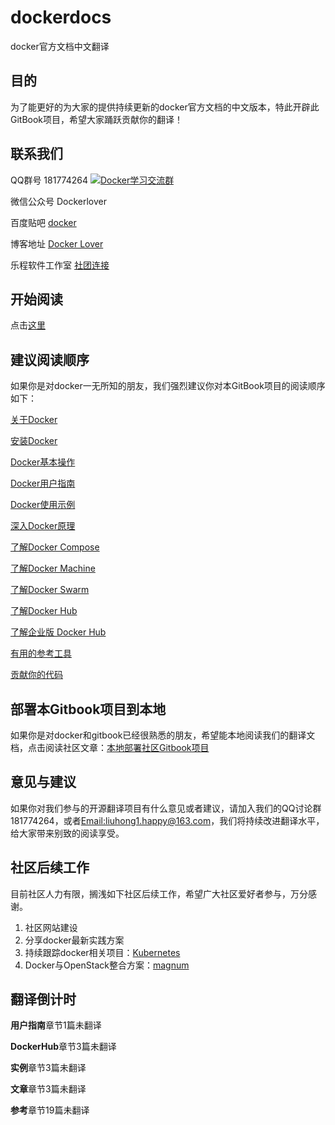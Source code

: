 # dockerdocs

docker官方文档中文翻译

## 目的

为了能更好的为大家的提供持续更新的docker官方文档的中文版本，特此开辟此GitBook项目，希望大家踊跃贡献你的翻译！

## 联系我们

QQ群号 181774264 <a target="_blank" href="http://shang.qq.com/wpa/qunwpa?idkey=825b5e3ee4bee23e51b0d77703a6c38c6cd0ca3d489340667a251a2e242f15de"><img border="0" src="http://pub.idqqimg.com/wpa/images/group.png" alt="Docker学习交流群" title="Docker学习交流群"></a><br/>

微信公众号 Dockerlover

百度贴吧 [docker](http://tieba.baidu.com/f?kw=docker)

博客地址 [Docker Lover](http://dockerlover.lofter.com)

乐程软件工作室 [社团连接](https://github.com/LeChengSoftStudio)

## 开始阅读

点击[这里](SUMMARY.md)

## 建议阅读顺序

如果你是对docker一无所知的朋友，我们强烈建议你对本GitBook项目的阅读顺序如下：

[关于Docker](About/docker.md)

[安装Docker](Installation/ubuntulinux.md)

[Docker基本操作](Articles/basics.md)

[Docker用户指南](UserGuide/README.md)

[Docker使用示例](Examples/README.md)

[深入Docker原理](Articles/README.md)

[了解Docker Compose](Compose/dockercompose.md)

[了解Docker Machine](UserGuide/dockermachine.md)

[了解Docker Swarm](UserGuide/dockerswarm.md)

[了解Docker Hub](DockerHub/README.md)

[了解企业版 Docker Hub](DockerHubEnterprise/README.md) 

[有用的参考工具](Reference/README.md)

[贡献你的代码](Project/README.md)

## 部署本Gitbook项目到本地

如果你是对docker和gitbook已经很熟悉的朋友，希望能本地阅读我们的翻译文档，点击阅读社区文章：[本地部署社区Gitbook项目](https://github.com/liuhong1happy/dockerdocs/wiki/%E6%9C%AC%E5%9C%B0%E9%83%A8%E7%BD%B2%E7%A4%BE%E5%8C%BAGitbook%E9%A1%B9%E7%9B%AE)

## 意见与建议

如果你对我们参与的开源翻译项目有什么意见或者建议，请加入我们的QQ讨论群181774264，或者[Email:liuhong1.happy@163.com](mailto:liuhong1.happy@163.com)，我们将持续改进翻译水平，给大家带来别致的阅读享受。

## 社区后续工作

目前社区人力有限，搁浅如下社区后续工作，希望广大社区爱好者参与，万分感谢。

1. 社区网站建设
2. 分享docker最新实践方案
3. 持续跟踪docker相关项目：[Kubernetes](https://github.com/GoogleCloudPlatform/kubernetes)
4. Docker与OpenStack整合方案：[magnum](https://github.com/openstack/magnum)


## 翻译倒计时

**用户指南**章节1篇未翻译

**DockerHub**章节3篇未翻译

**实例**章节3篇未翻译

**文章**章节3篇未翻译

**参考**章节19篇未翻译


